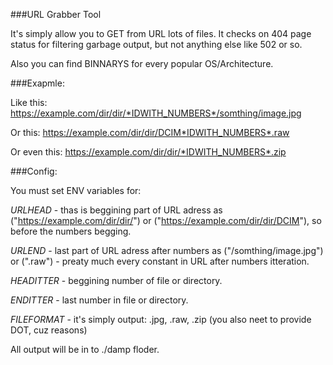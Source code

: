 ###URL Grabber Tool

It's simply allow you to GET from URL lots of files. It checks on 404 page status for filtering garbage output, but not anything else like 502 or so.

Also you can find BINNARYS for every popular OS/Architecture.

###Exapmle:

Like this:
https://example.com/dir/dir/*IDWITH_NUMBERS*/somthing/image.jpg

Or this:
https://example.com/dir/dir/DCIM*IDWITH_NUMBERS*.raw

Or even this:
https://example.com/dir/dir/*IDWITH_NUMBERS*.zip

###Config:

You must set ENV variables for:

*URLHEAD* - thas is beggining part of URL adress as ("https://example.com/dir/dir/") or ("https://example.com/dir/dir/DCIM"), so before the numbers begging.

*URLEND* - last part of URL adress after numbers as ("/somthing/image.jpg") or (".raw") - preaty much every constant in URL after numbers itteration.

*HEADITTER* - beggining number of file or directory.

*ENDITTER* - last number in file or directory.

*FILEFORMAT* - it's simply output: .jpg, .raw, .zip (you also neet to provide DOT, cuz reasons)


All output will be in to ./damp floder.

